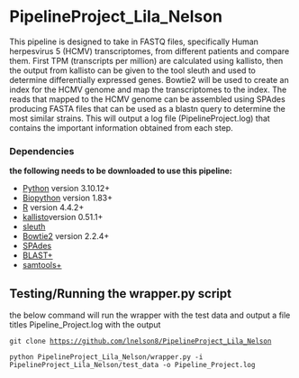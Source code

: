 # PipelineProject_Lila_Nelson
 
This pipeline is designed to take in FASTQ files, specifically Human herpesvirus 5 (HCMV) transcriptomes, from different patients and compare them. First TPM (transcripts per million) are calculated using kallisto, then the output from kallisto can be given to the tool sleuth and used to determine differentially expressed genes. Bowtie2 will be used to create an index for the HCMV genome and map the transcriptomes to the index. The reads that mapped to the HCMV genome can be assembled using SPAdes producing FASTA files that can be used as a blastn query to determine the most similar strains. This will output a log file (PipelineProject.log) that contains the important information obtained from each step. 

### Dependencies

**the following needs to be downloaded to use this pipeline:**

- [Python](https://www.python.org/downloads/source/) version 3.10.12+
- [Biopython](https://biopython.org/wiki/Download) version 1.83+
- [R](https://cran.r-project.org/mirrors.html) version 4.4.2+
- [<ins>kallisto</ins>](https://pachterlab.github.io/kallisto/download)version 0.51.1+ 
- [<ins>sleuth</ins>](https://pachterlab.github.io/sleuth/download)
- [<ins>Bowtie2</ins>](https://github.com/BenLangmead/bowtie2) version 2.2.4+
- [<ins>SPAdes</ins>](https://github.com/ablab/spades?tab=readme-ov-file) 
- [<ins>BLAST+</ins>](https://www.ncbi.nlm.nih.gov/books/NBK569861/)
- [<ins>samtools+</ins>](https://github.com/samtools/samtools)

## Testing/Running the wrapper.py script
the below command will run the wrapper with the test data and output a file titles Pipeline_Project.log with the output 

<code>git clone https://github.com/lnelson8/PipelineProject_Lila_Nelson</code>

<code>python PipelineProject_Lila_Nelson/wrapper.py -i PipelineProject_Lila_Nelson/test_data -o Pipeline_Project.log </code>
